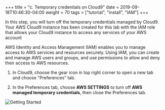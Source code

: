 +++
title = "c. Temporary credentials on Cloud9"
date = 2019-09-18T10:46:30-04:00
weight = 70
tags = ["tutorial", "install", "IAM"]
+++

In this step, you will turn off the temporary credentials managed by Cloud9.
Your AWS Cloud9 instance has been created for this lab with the IAM role that allows your Cloud9 instance to access any services of your AWS account

AWS Identity and Access Management (IAM) enables you to manage access to AWS services and resources securely.
Using IAM, you can create and manage AWS users and groups, and use permissions to allow and deny their access to AWS resources.


1. In Cloud9, choose the gear icon in top right corner to open a new tab and choose "Preferences” tab.

2. In the Preferences tab, choose **AWS SETTINGS** to turn off **AWS managed temporary credentials**, then close the Preferences tab.

![Getting Started](/images/introductory-steps/cloud9-credentials.png)
